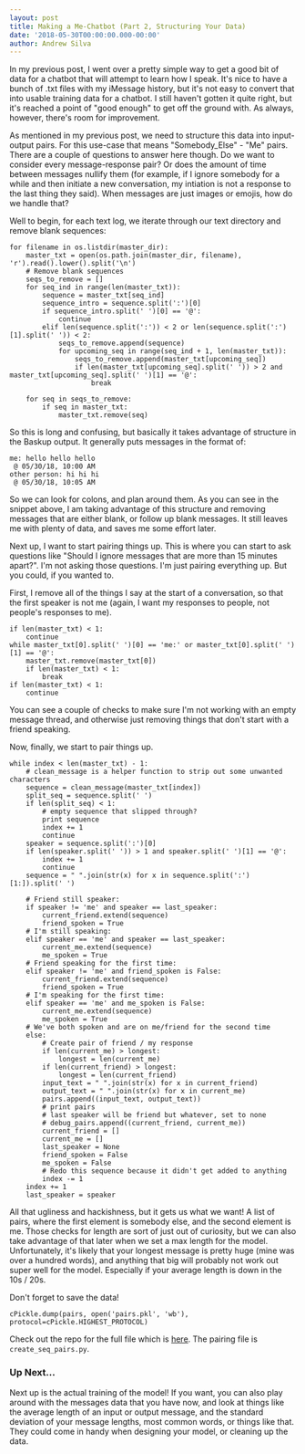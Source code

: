 ```yaml
---
layout: post
title: Making a Me-Chatbot (Part 2, Structuring Your Data)
date: '2018-05-30T00:00:00.000-00:00'
author: Andrew Silva
---
```


In my previous post, I went over a pretty simple way to get a good bit of data for a chatbot that will attempt to learn how I speak. It's nice to have a bunch of .txt files with my iMessage history, but it's not easy to convert that into usable training data for a chatbot. I still haven't gotten it quite right, but it's reached a point of "good enough" to get off the ground with. As always, however, there's room for improvement.

As mentioned in my previous post, we need to structure this data into input-output pairs. For this use-case that means "Somebody_Else" - "Me" pairs. There are a couple of questions to answer here though. Do we want to consider every message-response pair? Or does the amount of time between messages nullify them (for example, if I ignore somebody for a while and then initiate a new conversation, my intiation is not a response to the last thing they said). When messages are just images or emojis, how do we handle that?

Well to begin, for each text log, we iterate through our text directory and remove blank sequences:
```
for filename in os.listdir(master_dir):
    master_txt = open(os.path.join(master_dir, filename), 'r').read().lower().split('\n')
    # Remove blank sequences
    seqs_to_remove = []
    for seq_ind in range(len(master_txt)):
        sequence = master_txt[seq_ind]
        sequence_intro = sequence.split(':')[0]
        if sequence_intro.split(' ')[0] == '@':
            continue
        elif len(sequence.split(':')) < 2 or len(sequence.split(':')[1].split(' ')) < 2:
            seqs_to_remove.append(sequence)
            for upcoming_seq in range(seq_ind + 1, len(master_txt)):
                seqs_to_remove.append(master_txt[upcoming_seq])
                if len(master_txt[upcoming_seq].split(' ')) > 2 and master_txt[upcoming_seq].split(' ')[1] == '@':
                    break

    for seq in seqs_to_remove:
        if seq in master_txt:
            master_txt.remove(seq)

```
So this is long and confusing, but basically it takes advantage of structure in the Baskup output. It generally puts messages in the format of:
```
me: hello hello hello
 @ 05/30/18, 10:00 AM
other person: hi hi hi
 @ 05/30/18, 10:05 AM
```
So we can look for colons, and plan around them. As you can see in the snippet above, I am taking advantage of this structure and removing messages that are either blank, or follow up blank messages. It still leaves me with plenty of data, and saves me some effort later.

Next up, I want to start pairing things up. This is where you can start to ask questions like "Should I ignore messages that are more than 15 minutes apart?". I'm not asking those questions. I'm just pairing everything up. But you could, if you wanted to.

First, I remove all of the things I say at the start of a conversation, so that the first speaker is not me (again, I want my responses to people, not people's responses to me).
```
if len(master_txt) < 1:
    continue
while master_txt[0].split(' ')[0] == 'me:' or master_txt[0].split(' ')[1] == '@':
    master_txt.remove(master_txt[0])
    if len(master_txt) < 1:
        break
if len(master_txt) < 1:
    continue
```
You can see a couple of checks to make sure I'm not working with an empty message thread, and otherwise just removing things that don't start with a friend speaking.

Now, finally, we start to pair things up.

```
while index < len(master_txt) - 1:
	# clean_message is a helper function to strip out some unwanted characters
    sequence = clean_message(master_txt[index])
    split_seq = sequence.split(' ')
    if len(split_seq) < 1:
    	# empty sequence that slipped through?
        print sequence
        index += 1
        continue
    speaker = sequence.split(':')[0]
    if len(speaker.split(' ')) > 1 and speaker.split(' ')[1] == '@':
        index += 1
        continue
    sequence = " ".join(str(x) for x in sequence.split(':')[1:]).split(' ')

    # Friend still speaker:
    if speaker != 'me' and speaker == last_speaker:
        current_friend.extend(sequence)
        friend_spoken = True
    # I'm still speaking:
    elif speaker == 'me' and speaker == last_speaker:
        current_me.extend(sequence)
        me_spoken = True
    # Friend speaking for the first time:
    elif speaker != 'me' and friend_spoken is False:
        current_friend.extend(sequence)
        friend_spoken = True
    # I'm speaking for the first time:
    elif speaker == 'me' and me_spoken is False:
        current_me.extend(sequence)
        me_spoken = True
    # We've both spoken and are on me/friend for the second time
    else:
        # Create pair of friend / my response
        if len(current_me) > longest:
            longest = len(current_me)
        if len(current_friend) > longest:
            longest = len(current_friend)
        input_text = " ".join(str(x) for x in current_friend)
        output_text = " ".join(str(x) for x in current_me)
        pairs.append((input_text, output_text))
        # print pairs
        # last speaker will be friend but whatever, set to none
        # debug_pairs.append((current_friend, current_me))
        current_friend = []
        current_me = []
        last_speaker = None
        friend_spoken = False
        me_spoken = False
        # Redo this sequence because it didn't get added to anything
        index -= 1
    index += 1
    last_speaker = speaker
```
All that ugliness and hackishness, but it gets us what we want! A list of pairs, where the first element is somebody else, and the second element is me. Those checks for length are sort of just out of curiosity, but we can also take advantage of that later when we set a max length for the model. Unfortunately, it's likely that your longest message is pretty huge (mine was over a hundred words), and anything that big will probably not work out super well for the model. Especially if your average length is down in the 10s / 20s.

Don't forget to save the data!
```
cPickle.dump(pairs, open('pairs.pkl', 'wb'), protocol=cPickle.HIGHEST_PROTOCOL)
```

Check out the repo for the full file which is [here][word_embeds]. The pairing file is `create_seq_pairs.py`.

### Up Next...

Next up is the actual training of the model! If you want, you can also play around with the messages data that you have now, and look at things like the average length of an input or output message, and the standard deviation of your message lengths, most common words, or things like that. They could come in handy when designing your model, or cleaning up the data. 

[word_embeds]:https://github.com/andrewsilva9/my_word_embeds